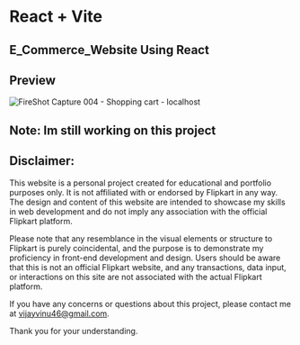 # React + Vite

## E_Commerce_Website Using React

## Preview

![FireShot Capture 004 - Shopping cart - localhost](https://github.com/ViNu-23/flipkart-e-commerce-site-react/assets/59360964/66e67daf-e94a-447d-a5a8-e8695bf01fcd)


## Note: Im still working on this project

## Disclaimer:

This website is a personal project created for educational and portfolio purposes only. It is not affiliated with or endorsed by Flipkart in any way. The design and content of this website are intended to showcase my skills in web development and do not imply any association with the official Flipkart platform.</br>

Please note that any resemblance in the visual elements or structure to Flipkart is purely coincidental, and the purpose is to demonstrate my proficiency in front-end development and design. Users should be aware that this is not an official Flipkart website, and any transactions, data input, or interactions on this site are not associated with the actual Flipkart platform.</br>

If you have any concerns or questions about this project, please contact me at vijayvinu46@gmail.com.</br>

Thank you for your understanding.